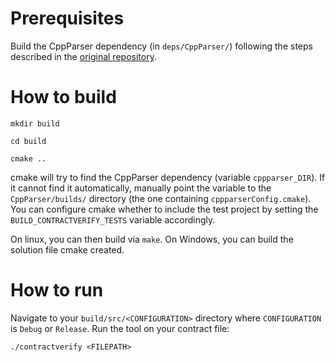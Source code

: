 # Prerequisites

Build the CppParser dependency (in `deps/CppParser/`) following the steps described in the [original repository](https://github.com/satya-das/cppparser?tab=readme-ov-file#building-cppparser).

# How to build

`mkdir build`

`cd build`

`cmake ..`

cmake will try to find the CppParser dependency (variable `cppparser_DIR`). If it cannot find it automatically, manually point the variable to the `CppParser/builds/` directory (the one containing `cppparserConfig.cmake`).
You can configure cmake whether to include the test project by setting the `BUILD_CONTRACTVERIFY_TESTS` variable accordingly.

On linux, you can then build via `make`. On Windows, you can build the solution file cmake created.

# How to run

Navigate to your `build/src/<CONFIGURATION>` directory where `CONFIGURATION` is `Debug` or `Release`.
Run the tool on your contract file:

`./contractverify <FILEPATH>`
